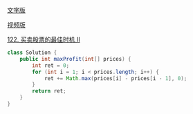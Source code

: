 [文字版](https://programmercarl.com/0122.%E4%B9%B0%E5%8D%96%E8%82%A1%E7%A5%A8%E7%9A%84%E6%9C%80%E4%BD%B3%E6%97%B6%E6%9C%BAII.html)

[视频版](https://www.bilibili.com/video/BV1ev4y1C7na)

[122. 买卖股票的最佳时机 II](https://leetcode.cn/problems/best-time-to-buy-and-sell-stock-ii)

```Java
class Solution {
    public int maxProfit(int[] prices) {
        int ret = 0;
        for (int i = 1; i < prices.length; i++) {
            ret += Math.max(prices[i] - prices[i - 1], 0);
        }
        return ret;
    }
}
```